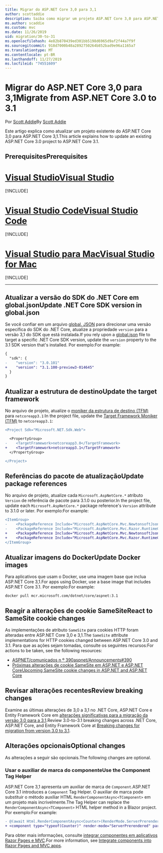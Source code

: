 ```yaml
---
title: Migrar do ASP.NET Core 3,0 para 3,1
author: scottaddie
description: Saiba como migrar um projeto ASP.NET Core 3,0 para ASP.NET Core 3,1.
ms.author: scaddie
ms.custom: mvc
ms.date: 11/26/2019
uid: migration/30-to-31
ms.openlocfilehash: 4e82b870439ed301bb5198d6965d9af2f44a7f9f
ms.sourcegitcommit: 918d7000b48a2892750264b852bad9e96a1165a7
ms.translationtype: MT
ms.contentlocale: pt-BR
ms.lasthandoff: 11/27/2019
ms.locfileid: "74551609"
---
```

# <a name="migrate-from-aspnet-core-30-to-31"></a><span data-ttu-id="74ad3-103">Migrar do ASP.NET Core 3,0 para 3,1</span><span class="sxs-lookup"><span data-stu-id="74ad3-103">Migrate from ASP.NET Core 3.0 to 3.1</span></span>

<span data-ttu-id="74ad3-104">Por [Scott Addie](https://github.com/scottaddie)</span><span class="sxs-lookup"><span data-stu-id="74ad3-104">By [Scott Addie](https://github.com/scottaddie)</span></span>

<span data-ttu-id="74ad3-105">Este artigo explica como atualizar um projeto existente do ASP.NET Core 3,0 para ASP.NET Core 3,1.</span><span class="sxs-lookup"><span data-stu-id="74ad3-105">This article explains how to update an existing ASP.NET Core 3.0 project to ASP.NET Core 3.1.</span></span>

## <a name="prerequisites"></a><span data-ttu-id="74ad3-106">Prerequisites</span><span class="sxs-lookup"><span data-stu-id="74ad3-106">Prerequisites</span></span>

# <a name="visual-studiotabvisual-studio"></a>[<span data-ttu-id="74ad3-107">Visual Studio</span><span class="sxs-lookup"><span data-stu-id="74ad3-107">Visual Studio</span></span>](#tab/visual-studio)

[!INCLUDE[](~/includes/net-core-prereqs-vs-3.1.md)]

# <a name="visual-studio-codetabvisual-studio-code"></a>[<span data-ttu-id="74ad3-108">Visual Studio Code</span><span class="sxs-lookup"><span data-stu-id="74ad3-108">Visual Studio Code</span></span>](#tab/visual-studio-code)

[!INCLUDE[](~/includes/net-core-prereqs-vsc-3.1.md)]

# <a name="visual-studio-for-mactabvisual-studio-mac"></a>[<span data-ttu-id="74ad3-109">Visual Studio para Mac</span><span class="sxs-lookup"><span data-stu-id="74ad3-109">Visual Studio for Mac</span></span>](#tab/visual-studio-mac)

[!INCLUDE[](~/includes/net-core-prereqs-mac-3.1.md)]

---

## <a name="update-net-core-sdk-version-in-globaljson"></a><span data-ttu-id="74ad3-110">Atualizar a versão do SDK do .NET Core em global.json</span><span class="sxs-lookup"><span data-stu-id="74ad3-110">Update .NET Core SDK version in global.json</span></span>

<span data-ttu-id="74ad3-111">Se você confiar em um arquivo [global. JSON](/dotnet/core/tools/global-json) para direcionar uma versão específica do SDK do .NET Core, atualize a propriedade `version` para a versão 3,1 do SDK que está instalada.</span><span class="sxs-lookup"><span data-stu-id="74ad3-111">If you rely upon a [global.json](/dotnet/core/tools/global-json) file to target a specific .NET Core SDK version, update the `version` property to the 3.1 SDK version that's installed.</span></span> <span data-ttu-id="74ad3-112">Por exemplo:</span><span class="sxs-lookup"><span data-stu-id="74ad3-112">For example:</span></span>

```diff
{
  "sdk": {
-    "version": "3.0.101"
+    "version": "3.1.100-preview3-014645"
  }
}
```

## <a name="update-the-target-framework"></a><span data-ttu-id="74ad3-113">Atualizar a estrutura de destino</span><span class="sxs-lookup"><span data-stu-id="74ad3-113">Update the target framework</span></span>

<span data-ttu-id="74ad3-114">No arquivo de projeto, atualize o [moniker da estrutura de destino (TFM)](/dotnet/standard/frameworks) para `netcoreapp3.1`:</span><span class="sxs-lookup"><span data-stu-id="74ad3-114">In the project file, update the [Target Framework Moniker (TFM)](/dotnet/standard/frameworks) to `netcoreapp3.1`:</span></span>

```diff
<Project Sdk="Microsoft.NET.Sdk.Web">

  <PropertyGroup>
-    <TargetFramework>netcoreapp3.0</TargetFramework>
+    <TargetFramework>netcoreapp3.1</TargetFramework>
  </PropertyGroup>

</Project>
```

## <a name="update-package-references"></a><span data-ttu-id="74ad3-115">Referências do pacote de atualização</span><span class="sxs-lookup"><span data-stu-id="74ad3-115">Update package references</span></span>

<span data-ttu-id="74ad3-116">No arquivo de projeto, atualize cada `Microsoft.AspNetCore.*` atributo `Version` de referência de pacote para 3.1.0 ou posterior.</span><span class="sxs-lookup"><span data-stu-id="74ad3-116">In the project file, update each `Microsoft.AspNetCore.*` package reference's `Version` attribute to 3.1.0 or later.</span></span> <span data-ttu-id="74ad3-117">Por exemplo:</span><span class="sxs-lookup"><span data-stu-id="74ad3-117">For example:</span></span>

```diff
<ItemGroup>
-    <PackageReference Include="Microsoft.AspNetCore.Mvc.NewtonsoftJson" Version="3.0.0" />
-    <PackageReference Include="Microsoft.AspNetCore.Mvc.Razor.RuntimeCompilation" Version="3.0.0" Condition="'$(Configuration)' == 'Debug'" />
+    <PackageReference Include="Microsoft.AspNetCore.Mvc.NewtonsoftJson" Version="3.1.0-preview3.19555.2" />
+    <PackageReference Include="Microsoft.AspNetCore.Mvc.Razor.RuntimeCompilation" Version="3.1.0-preview3.19555.2" Condition="'$(Configuration)' == 'Debug'" />
</ItemGroup>
```

## <a name="update-docker-images"></a><span data-ttu-id="74ad3-118">Atualizar imagens do Docker</span><span class="sxs-lookup"><span data-stu-id="74ad3-118">Update Docker images</span></span>

<span data-ttu-id="74ad3-119">Para aplicativos que usam o Docker, use uma imagem base que inclua ASP.NET Core 3,1.</span><span class="sxs-lookup"><span data-stu-id="74ad3-119">For apps using Docker, use a base image that includes ASP.NET Core 3.1.</span></span> <span data-ttu-id="74ad3-120">Por exemplo:</span><span class="sxs-lookup"><span data-stu-id="74ad3-120">For example:</span></span>

```console
docker pull mcr.microsoft.com/dotnet/core/aspnet:3.1
```

## <a name="react-to-samesite-cookie-changes"></a><span data-ttu-id="74ad3-121">Reagir a alterações de cookie SameSite</span><span class="sxs-lookup"><span data-stu-id="74ad3-121">React to SameSite cookie changes</span></span>

<span data-ttu-id="74ad3-122">As implementações de atributo `SameSite` para cookies HTTP foram alteradas entre ASP.NET Core 3,0 e 3,1.</span><span class="sxs-lookup"><span data-stu-id="74ad3-122">The `SameSite` attribute implementations for HTTP cookies changed between ASP.NET Core 3.0 and 3.1.</span></span> <span data-ttu-id="74ad3-123">Para que as ações sejam tomadas, consulte os seguintes recursos:</span><span class="sxs-lookup"><span data-stu-id="74ad3-123">For actions to be taken, see the following resources:</span></span>

* [<span data-ttu-id="74ad3-124">ASPNET/comunicados n º 390</span><span class="sxs-lookup"><span data-stu-id="74ad3-124">aspnet/Announcements#390</span></span>](https://github.com/aspnet/Announcements/issues/390)
* [<span data-ttu-id="74ad3-125">Próximas alterações de cookie SameSite em ASP.NET e ASP.NET Core</span><span class="sxs-lookup"><span data-stu-id="74ad3-125">Upcoming SameSite cookie changes in ASP.NET and ASP.NET Core</span></span>](https://devblogs.microsoft.com/aspnet/upcoming-samesite-cookie-changes-in-asp-net-and-asp-net-core/)

## <a name="review-breaking-changes"></a><span data-ttu-id="74ad3-126">Revisar alterações recentes</span><span class="sxs-lookup"><span data-stu-id="74ad3-126">Review breaking changes</span></span>

<span data-ttu-id="74ad3-127">Examine as últimas alterações de 3,0 a 3,1 no .NET Core, ASP.NET Core e Entity Framework Core em [alterações significativas para a migração da versão 3,0 para a 3,1](/dotnet/core/compatibility/3.0-3.1).</span><span class="sxs-lookup"><span data-stu-id="74ad3-127">Review 3.0-to-3.1 breaking changes across .NET Core, ASP.NET Core, and Entity Framework Core at [Breaking changes for migration from version 3.0 to 3.1](/dotnet/core/compatibility/3.0-3.1).</span></span>

## <a name="optional-changes"></a><span data-ttu-id="74ad3-128">Alterações opcionais</span><span class="sxs-lookup"><span data-stu-id="74ad3-128">Optional changes</span></span>

<span data-ttu-id="74ad3-129">As alterações a seguir são opcionais.</span><span class="sxs-lookup"><span data-stu-id="74ad3-129">The following changes are optional.</span></span>

### <a name="use-the-component-tag-helper"></a><span data-ttu-id="74ad3-130">Usar o auxiliar de marca do componente</span><span class="sxs-lookup"><span data-stu-id="74ad3-130">Use the Component Tag Helper</span></span>

<span data-ttu-id="74ad3-131">ASP.NET Core 3,1 apresenta um auxiliar de marca de `Component`.</span><span class="sxs-lookup"><span data-stu-id="74ad3-131">ASP.NET Core 3.1 introduces a `Component` Tag Helper.</span></span> <span data-ttu-id="74ad3-132">O auxiliar de marca pode substituir o método auxiliar HTML `RenderComponentAsync<TComponent>` em um projeto mais incrivelmente.</span><span class="sxs-lookup"><span data-stu-id="74ad3-132">The Tag Helper can replace the `RenderComponentAsync<TComponent>` HTML helper method in a Blazor project.</span></span> <span data-ttu-id="74ad3-133">Por exemplo:</span><span class="sxs-lookup"><span data-stu-id="74ad3-133">For example:</span></span>

```diff
- @(await Html.RenderComponentAsync<Counter>(RenderMode.ServerPrerendered, new { IncrementAmount = 10 }))
+ <component type="typeof(Counter)" render-mode="ServerPrerendered" param-IncrementAmount="10" />
```

<span data-ttu-id="74ad3-134">Para obter mais informações, consulte [integrar componentes em aplicativos Razor Pages e MVC](/aspnet/core/blazor/components?view=aspnetcore-3.1#integrate-components-into-razor-pages-and-mvc-apps).</span><span class="sxs-lookup"><span data-stu-id="74ad3-134">For more information, see [Integrate components into Razor Pages and MVC apps](/aspnet/core/blazor/components?view=aspnetcore-3.1#integrate-components-into-razor-pages-and-mvc-apps).</span></span>
